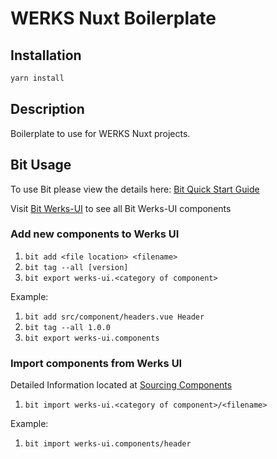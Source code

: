 # WERKS Nuxt Boilerplate

## Installation

```bash
yarn install
```

## Description

Boilerplate to use for WERKS Nuxt projects.

## Bit Usage

To use Bit please view the details here: [Bit Quick Start Guide](https://docs.bit.dev/docs/quick-start)

Visit [Bit Werks-UI](https://bit.dev/werks-ui) to see all Bit Werks-UI components

### Add new components to Werks UI

1. `bit add <file location> <filename>`
2. `bit tag --all [version]`
3. `bit export werks-ui.<category of component>`

Example:
1. `bit add src/component/headers.vue Header`
2. `bit tag --all 1.0.0`
3. `bit export werks-ui.components`

### Import components from Werks UI
Detailed Information located at [Sourcing Components](https://docs.bit.dev/docs/sourcing-components)
1. `bit import werks-ui.<category of component>/<filename>`

Example:
1. `bit import werks-ui.components/header`